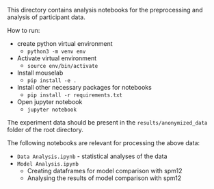 This directory contains analysis notebooks for the preprocessing and analysis of participant data.

How to run:
* create python virtual environment
  * `python3 -m venv env`
* Activate virtual environment
  * `source env/bin/activate`
* Install mouselab
  * `pip install -e .`
* Install other necessary packages for notebooks
  * `pip install -r requirements.txt`
* Open jupyter notebook
  * `jupyter notebook`

The experiment data should be present in the `results/anonymized_data` folder of the root directory.

The following notebooks are relevant for processing the above data:
* `Data Analysis.ipynb` - statistical analyses of the data
* `Model Analysis.ipynb`
  * Creating dataframes for model comparison with spm12
  * Analysing the results of model comparison with spm12